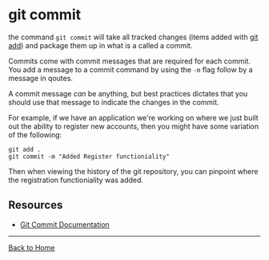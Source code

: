 # git commit
the command `git commit` will take all tracked changes (items added with [git add](./add.md)) and package them up in what is a called a commit.

Commits come with commit messages that are required for each commit. You add a message to a commit command by using the `-m` flag follow by a message in qoutes.

A commit message _can_ be anything, but best practices dictates that you should use that message to indicate  the changes in the commit.

For example, if we have an application we're working on where we just built out the ability to register new accounts, then you might have some variation of the following:
```
git add .
git commit -m "Added Register functioniality"
```

Then when viewing the history of the git repository, you can pinpoint where the registration functioniality was added.

## Resources
- [Git Commit Documentation](https://git-scm.com/docs/git-commit)
---
[Back to Home](../readme.md)

